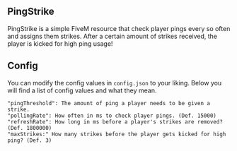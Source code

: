 ## PingStrike
PingStrike is a simple FiveM resource that check player pings every so often and assigns them strikes. After a certain amount of strikes received, the player is kicked for high ping usage!

## Config
You can modify the config values in ``config.json`` to your liking. Below you will find a list of config values and what they mean.
```
"pingThreshold": The amount of ping a player needs to be given a strike.
"pollingRate": How often in ms to check player pings. (Def. 15000)
"refreshRate": How long in ms before a player's strikes are removed? (Def. 1800000)
"maxStrikes:" How many strikes before the player gets kicked for high ping? (Def. 3)
```
